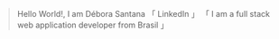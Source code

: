 
> Hello World!, I am Débora Santana 
             「 LinkedIn 」
「 I am a full stack web application developer from Brasil 」

